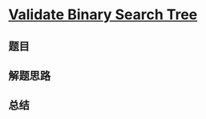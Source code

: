 # [Validate Binary Search Tree](https://leetcode.com/problems/validate-binary-search-tree/)

## 题目


## 解题思路


## 总结


